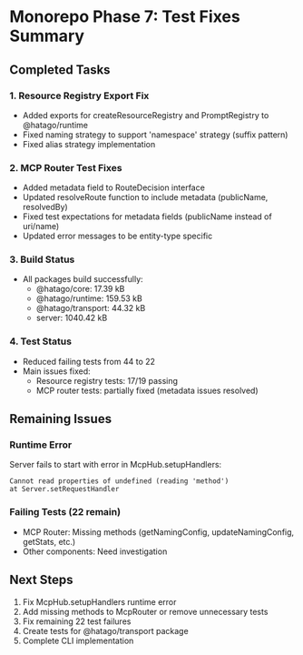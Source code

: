 # Monorepo Phase 7: Test Fixes Summary

## Completed Tasks

### 1. Resource Registry Export Fix
- Added exports for createResourceRegistry and PromptRegistry to @hatago/runtime
- Fixed naming strategy to support 'namespace' strategy (suffix pattern)
- Fixed alias strategy implementation

### 2. MCP Router Test Fixes
- Added metadata field to RouteDecision interface
- Updated resolveRoute function to include metadata (publicName, resolvedBy)
- Fixed test expectations for metadata fields (publicName instead of uri/name)
- Updated error messages to be entity-type specific

### 3. Build Status
- All packages build successfully:
  - @hatago/core: 17.39 kB
  - @hatago/runtime: 159.53 kB  
  - @hatago/transport: 44.32 kB
  - server: 1040.42 kB

### 4. Test Status
- Reduced failing tests from 44 to 22
- Main issues fixed:
  - Resource registry tests: 17/19 passing
  - MCP router tests: partially fixed (metadata issues resolved)

## Remaining Issues

### Runtime Error
Server fails to start with error in McpHub.setupHandlers:
```
Cannot read properties of undefined (reading 'method')
at Server.setRequestHandler
```

### Failing Tests (22 remain)
- MCP Router: Missing methods (getNamingConfig, updateNamingConfig, getStats, etc.)
- Other components: Need investigation

## Next Steps
1. Fix McpHub.setupHandlers runtime error
2. Add missing methods to McpRouter or remove unnecessary tests
3. Fix remaining 22 test failures
4. Create tests for @hatago/transport package
5. Complete CLI implementation